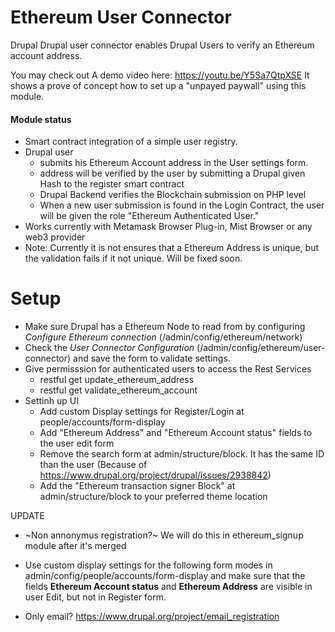 # Ethereum User Connector

Drupal Drupal user connector enables Drupal Users to verify an Ethereum account address.

You may check out A demo video here: https://youtu.be/Y5Sa7QtpXSE
It shows a prove of concept how to set up a "unpayed paywall" using this module. 

#### Module status

* Smart contract integration of a simple user registry. 
* Drupal user 
  * submits his Ethereum Account address in the User settings form.
  * address will be verified by the user by submitting a Drupal given Hash to the register smart contract
  * Drupal Backend verifies the Blockchain submission on PHP level
  * When a new user submission is found in the Login Contract, the user will be given the role "Ethereum Authenticated User."
* Works currently with Metamask Browser Plug-in, Mist Browser or any web3 provider
* Note: Currently it is not ensures that a Ethereum Address is unique, but the validation fails if it not unique. Will be fixed soon.

# Setup

* Make sure Drupal has a Ethereum Node to read from by configuring *Configure Ethereum connection* (/admin/config/ethereum/network)
* Check the *User Connector Configuration* (/admin/config/ethereum/user-connector) and save the form to validate settings.
* Give permisssion for authenticated users to access the Rest Services
  * restful get update_ethereum_address
  * restful get validate_ethereum_account
* Settinh up UI
  * Add custom Display settings for Register/Login at people/accounts/form-display
  * Add "Ethereum Address" and "Ethereum Account status" fields to the user edit form
  * Remove the search form at admin/structure/block. It has the same ID than the user (Because of https://www.drupal.org/project/drupal/issues/2938842)
  * Add the "Ethereum transaction signer Block" at admin/structure/block to your preferred theme location

  
UPDATE 
* ~Non annonymus registration?~ We will do this in ethereum_signup module after it's merged
*   Use custom display settings for the following form modes in admin/config/people/accounts/form-display and make sure that the fields **Ethereum Account status** and **Ethereum Address** are visible in user Edit, but not in Register form. 	


*   Only email? https://www.drupal.org/project/email_registration

 
